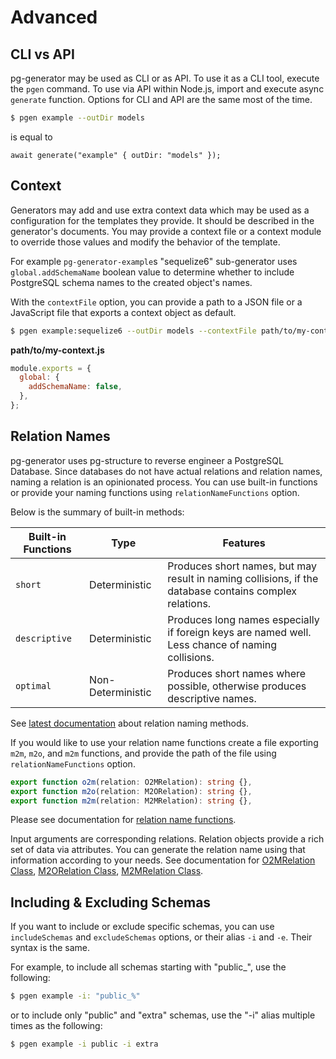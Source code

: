 # Advanced

## CLI vs API

pg-generator may be used as CLI or as API. To use it as a CLI tool, execute the `pgen` command. To use via API within Node.js, import and execute async `generate` function. Options for CLI and API are the same most of the time.

```bash
$ pgen example --outDir models
```

is equal to

```
await generate("example" { outDir: "models" });
```

## Context

Generators may add and use extra context data which may be used as a configuration for the templates they provide. It should be described in the generator's documents. You may provide a context file or a context module to override those values and modify the behavior of the template.

For example `pg-generator-example`s "sequelize6" sub-generator uses `global.addSchemaName` boolean value to determine whether to include PostgreSQL schema names to the created object's names.

With the `contextFile` option, you can provide a path to a JSON file or a JavaScript file that exports a context object as default.

```bash
$ pgen example:sequelize6 --outDir models --contextFile path/to/my-context.js
```

**path/to/my-context.js**

```js
module.exports = {
  global: {
    addSchemaName: false,
  },
};
```

## Relation Names

pg-generator uses pg-structure to reverse engineer a PostgreSQL Database. Since databases do not have actual relations and relation names, naming a relation is an opinionated process. You can use built-in functions or provide your naming functions using `relationNameFunctions` option.

Below is the summary of built-in methods:

| Built-in Functions | Type              | Features                                                                                               |
| ------------------ | ----------------- | ------------------------------------------------------------------------------------------------------ |
| `short`            | Deterministic     | Produces short names, but may result in naming collisions, if the database contains complex relations. |
| `descriptive`      | Deterministic     | Produces long names especially if foreign keys are named well. Less chance of naming collisions.       |
| `optimal`          | Non-Deterministic | Produces short names where possible, otherwise produces descriptive names.                             |

See [latest documentation](https://www.pg-structure.com/nav.01.guide/guide--nc/relation-names) about relation naming methods.

If you would like to use your relation name functions create a file exporting `m2m`, `m2o`, and `m2m` functions, and provide the path of the file using `relationNameFunctions` option.

```ts
export function o2m(relation: O2MRelation): string {},
export function m2o(relation: M2ORelation): string {},
export function m2m(relation: M2MRelation): string {},
```

Please see documentation for [relation name functions](https://www.pg-structure.com/nav.02.api/#relationnamefunctions).

Input arguments are corresponding relations. Relation objects provide a rich set of data via attributes. You can generate the relation name using that information according to your needs. See documentation for [O2MRelation Class](https://www.pg-structure.com/nav.02.api/classes/o2mrelation.html#class-o2mrelation), [M2ORelation Class](https://www.pg-structure.com/nav.02.api/classes/m2orelation.html#class-m2orelation), [M2MRelation Class](https://www.pg-structure.com/nav.02.api/classes/m2mrelation.html#class-m2mrelation).

## Including & Excluding Schemas

If you want to include or exclude specific schemas, you can use `includeSchemas` and `excludeSchemas` options, or their alias `-i` and `-e`. Their syntax is the same.

For example, to include all schemas starting with "public\_", use the following:

```bash
$ pgen example -i: "public_%"
```

or to include only "public" and "extra" schemas, use the "-i" alias multiple times as the following:

```bash
$ pgen example -i public -i extra
```
